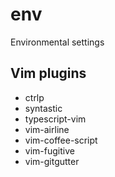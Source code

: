 # env
Environmental settings

## Vim plugins
* ctrlp
* syntastic
* typescript-vim
* vim-airline
* vim-coffee-script
* vim-fugitive
* vim-gitgutter
